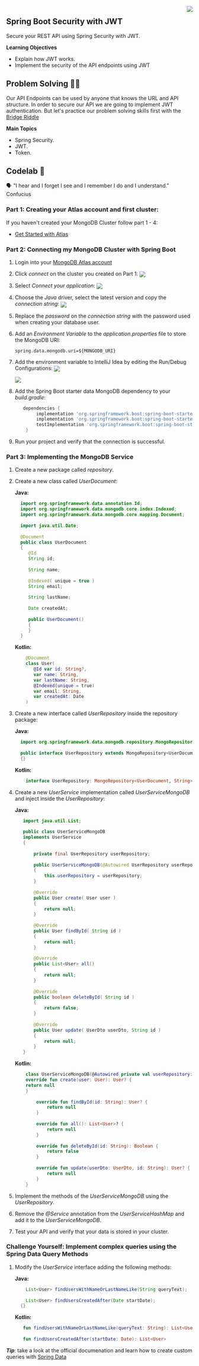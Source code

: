 <img align="right" src="https://github.com/ada-school/module-template/blob/main/ada.png">


## Spring Boot Security with JWT

Secure your REST API using Spring Security with JWT.

**Learning Objectives**

- Explain how JWT works.
- Implement the security of the API endpoints using JWT


## Problem Solving 🤹🏽

Our API Endpoints can be used by anyone that knows the URL and API structure. In order to secure our API we are going to implement JWT authentication. But let's practice our problem solving skills first with the [Bridge Riddle](https://ed.ted.com/lessons/can-you-solve-the-bridge-riddle-alex-gendler#watch) 

**Main Topics**

* Spring Security.
* JWT.
* Token.



## Codelab 🧪

🗣️ "I hear and I forget I see and I remember I do and I understand." Confucius




### Part 1: Creating your Atlas account and first cluster:

If you haven't created your MongoDB Cluster follow part 1 - 4:

* [Get Started with Atlas](https://docs.atlas.mongodb.com/getting-started/)

### Part 2: Connecting my MongoDB Cluster with Spring Boot

1. Login into your [MongoDB Atlas account](https://account.mongodb.com/account/login)
2. Click *connect* on the cluster you created on Part 1:
   <img align="center" src="img/mongo-db-connect.png">
3. Select *Connect your application*:
   <img align="center" src="img/connect-your-application.png">
4. Choose the *Java* driver, select the latest version and copy the *connection string*:
   <img align="center" src="img/java-driver.png">
5. Replace the *password* on the *connection string* with the password used when creating your database user.
6. Add an *Environment Variable* to the *application.properties* file to store the MongoDB URI:
    ````properties
    spring.data.mongodb.uri=${MONGODB_URI}
    ````
7. Add the environment variable to IntelliJ Idea by editing the Run/Debug Configurations:
   <img align="center" src="img/run-debug-configurations.png">
   
   
   <img align="center" src="img/adding-environment-variable.png">
7. Add the Spring Boot starter data MongoDB dependency to your *build.gradle*:
    ```groovy
       dependencies {
            implementation 'org.springframework.boot:spring-boot-starter-web'
            implementation 'org.springframework.boot:spring-boot-starter-data-mongodb'
            testImplementation 'org.springframework.boot:spring-boot-starter-test'
        }
    ```
8. Run your project and verify that the connection is successful.

### Part 3: Implementing the MongoDB Service

1. Create a new package called *repository*.
2. Create a new class called *UserDocument*:

   **Java:**
    ```java
      import org.springframework.data.annotation.Id;
      import org.springframework.data.mongodb.core.index.Indexed;
      import org.springframework.data.mongodb.core.mapping.Document;
      
      import java.util.Date;
      
      @Document
      public class UserDocument
      {
         @Id
         String id;
      
         String name;
      
         @Indexed( unique = true )
         String email;
      
         String lastName;
      
         Date createdAt;
      
         public UserDocument()
         {
         }
      }
   
     ```
   **Kotlin:**
     ```kotlin
         @Document
         class User(
            @Id var id: String?,
            var name: String,
            var lastName: String,
            @Indexed(unique = true)
            var email: String,
            var createdAt: Date
         )
     ```
3. Create a new interface called *UserRepository* inside the repository package:

   **Java:**
    ```java
      import org.springframework.data.mongodb.repository.MongoRepository;
      
      public interface UserRepository extends MongoRepository<UserDocument, String>
      {}
     ```
   **Kotlin:**
     ```kotlin
         interface UserRepository: MongoRepository<UserDocument, String>
     ```

4. Create a new *UserService* implementation called *UserServiceMongoDB* and inject inside the *UserRepository*:

   **Java:**
      ```java
         import java.util.List;
         
         public class UserServiceMongoDB
         implements UserService
         {
         
             private final UserRepository userRepository;
         
             public UserServiceMongoDB(@Autowired UserRepository userRepository )
             {
                 this.userRepository = userRepository;
             }
         
             @Override
             public User create( User user )
             {
                 return null;
             }
         
             @Override
             public User findById( String id )
             {
                 return null;
             }
         
             @Override
             public List<User> all()
             {
                 return null;
             }
         
             @Override
             public boolean deleteById( String id )
             {
                 return false;
             }
         
             @Override
             public User update( UserDto userDto, String id )
             {
                 return null;
             }
         }
    ```

   **Kotlin:**
     ```kotlin
         class UserServiceMongoDB(@Autowired private val userRepository: UserRepository) : UserService {
         override fun create(user: User): User? {
         return null
         }
         
             override fun findById(id: String): User? {
                 return null
             }
         
             override fun all(): List<User>? {
                 return null
             }
         
             override fun deleteById(id: String): Boolean {
                 return false
             }
         
             override fun update(userDto: UserDto, id: String): User? {
                 return null
             }
         }         
     ```
5. Implement the methods of the *UserServiceMongoDB* using the *UserRepository*.
6. Remove the *@Service* annotation from the *UserServiceHashMap* and add it to the *UserServiceMongoDB*.
7. Test your API and verify that your data is stored in your cluster.

### Challenge Yourself: Implement complex queries using the Spring Data Query Methods
1. Modify the *UserService* interface adding the following methods:

   **Java:**
    ```java
        List<User> findUsersWithNameOrLastNameLike(String queryText);
        
        List<User> findUsersCreatedAfter(Date startDate);
      {}
     ```
   **Kotlin:**
     ```kotlin
        fun findUsersWithNameOrLastNameLike(queryText: String): List<User>
        
        fun findUsersCreatedAfter(startDate: Date): List<User>
     ```
***Tip***: take a look at the official documenation and learn how to create custom queries with [Spring Data](https://docs.spring.io/spring-data/jpa/docs/current/reference/html/#jpa.query-methods.query-creation)

    


